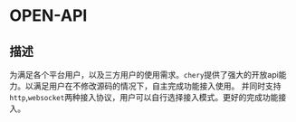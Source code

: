 # OPEN-API

## 描述

  为满足各个平台用户，以及三方用户的使用需求。`chery`提供了强大的开放api能力。以满足用户在不修改源码的情况下，自主完成功能接入使用。
  并同时支持`http`,`websocket`两种接入协议，用户可以自行选择接入模式。更好的完成功能接入。
